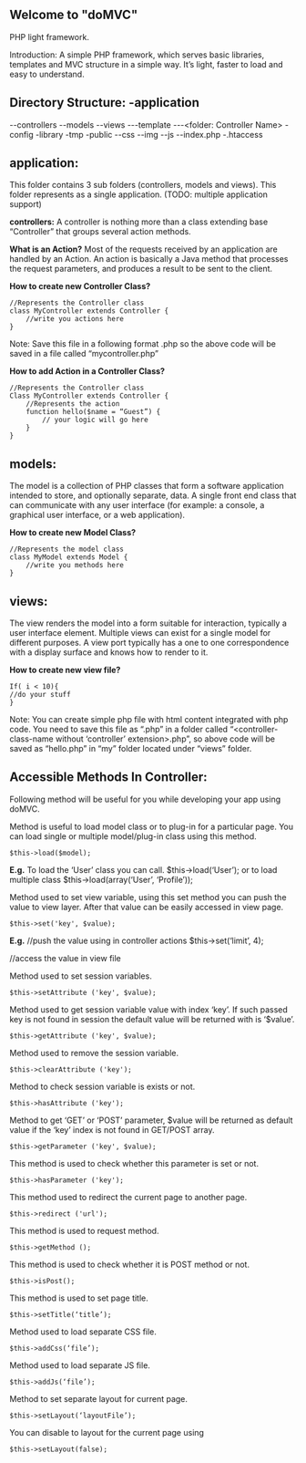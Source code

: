 Welcome to "doMVC"
------------------

PHP light framework.

Introduction:
A simple PHP framework, which serves basic libraries, templates and MVC structure in a simple way. It’s light, faster to load and easy to understand.

Directory Structure:
-application
--
 --controllers
 --models
 --views
  ---template
  ---<folder: Controller Name>
-config
-library
-tmp
-public
 --css
 --img
 --js
 --index.php
-.htaccess


application:
------------

This folder contains 3 sub folders (controllers, models and views). This folder represents as a single application. (TODO: multiple application support)

**controllers:**
	A controller is nothing more than a class extending base “Controller” that groups several action methods.

**What is an Action?**
Most of the requests received by an application are handled by an Action.
An action is basically a Java method that processes the request parameters, and produces a result to be sent to the client.

**How to create new Controller Class?**
	
	//Represents the Controller class
	class MyController extends Controller {
		//write you actions here
	}
	

Note: Save this file in a following format
<controller-name-in-small-case>.php so the above code will be saved in a file called “mycontroller.php”

**How to add Action in a Controller Class?**

	//Represents the Controller class
	Class MyController extends Controller {
		//Represents the action
		function hello($name = “Guest”) {
			// your logic will go here
		}
	}


models:
------

The model is a collection of PHP classes that form a software application intended to store, and optionally separate, data. A single front end class that can communicate with any user interface (for example: a console, a graphical user interface, or a web application).

**How to create new Model Class?**
	
	//Represents the model class
	class MyModel extends Model {
		//write you methods here
	}


views:
------

The view renders the model into a form suitable for interaction, typically a user interface element. Multiple views can exist for a single model for different purposes. A view port typically has a one to one correspondence with a display surface and knows how to render to it.

**How to create new view file?**
	
	If( i < 10){
	//do your stuff
	}
	
Note: You can create simple php file with html content integrated with php code. You need to save this file as “<action-name>.php” in a folder called “<controller-class-name without ‘controller’ extension>.php”, so above code will be saved as “hello.php” in “my” folder located under “views” folder.


Accessible Methods In Controller:
--------------------------------

Following method will be useful for you while developing your app using doMVC.

Method is useful to load model class or to plug-in for a particular page. You can load single or multiple model/plug-in class using this method.

	$this->load($model);
	
**E.g.**
To load the ‘User’ class you can call.
$this->load(‘User’); or to load multiple class $this->load(array(‘User’, ‘Profile’));

Method used to set view variable, using this set method you can push the value to view layer. After that value can be easily accessed in view page.

	$this->set('key', $value);

**E.g.**
//push the value using in controller actions
$this->set(‘limit’, 4);

//access the value in view file
<?php echo $limit; ?>
	
Method used to set session variables.

	$this->setAttribute ('key', $value);

Method used to get session variable value with index ‘key’. If such passed key is not found in session the default value will be returned with is ‘$value’.

	$this->getAttribute ('key', $value);

Method used to remove the session variable.
	
	$this->clearAttribute ('key');
	
Method to check session variable is exists or not.

	$this->hasAttribute ('key');
	
Method to get ‘GET’ or ‘POST’ parameter, $value will be returned as default value if the ‘key’ index is not found in GET/POST array.

	$this->getParameter ('key', $value);
	
This method is used to check whether this parameter is set or not.

	$this->hasParameter ('key');
	
This method used to redirect the current page to another page.

	$this->redirect ('url');
	
This method is used to request method.

	$this->getMethod ();
	
This method is used to check whether it is POST method or not.

	$this->isPost();
	
This method is used to set page title.

	$this->setTitle(‘title’);
	
Method used to load separate CSS file.

	$this->addCss(‘file’);
	
Method used to load separate JS file.

	$this->addJs(‘file’);

Method to set separate layout for current page. 

	$this->setLayout(‘layoutFile’);
	
You can disable to layout for the current page using 
	
	$this->setLayout(false);
